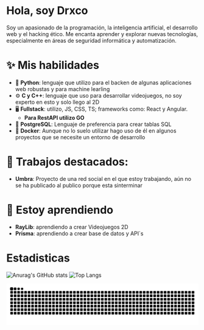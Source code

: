 # Hola, soy Drxco
Soy un apasionado de la programación, la inteligencia artificial, el desarrollo web y el hacking ético. Me encanta aprender y explorar nuevas tecnologías, especialmente en áreas de seguridad informática y automatización.

# ✨ Mis habilidades
 - 🐍 **Python**: lenguaje que utilizo para el backen de algunas aplicaciones web robustas y para machine learling
 - ⚙️ **C y C++**: lenguaje que uso para desarrollar videojuegos, no soy experto en esto y solo llego al 2D
 - 🖥️ **Fullstack**: utilizo, JS, CSS, TS; frameworks como: React y Angular.
   - **Para RestAPI utilizo GO**
 - 🐘 **PostgreSQL**: Lenguaje de preferencia para crear tablas SQL
 - 🐋 **Docker**: Aunque no lo suelo utilizar hago uso de él en algunos proyectos que se necesite un entorno de desarrollo

# 📁 Trabajos destacados:
 - **Umbra**: Proyecto de una red social en el que estoy trabajando, aún no se ha publicado al publico porque esta sinterminar

# 🔧 Estoy aprendiendo
- **RayLib**: aprendiendo a crear Videojuegos 2D
- **Prisma**: aprendiendo a crear base de datos y API`s

# Estadisticas
![Anurag's GitHub stats](https://github-readme-stats.vercel.app/api?username=drxcodev2&show_icons=true&theme=dracula)
![Top Langs](https://github-readme-stats.vercel.app/api/top-langs/?username=drxcodev&langs_count=5&theme=dracula)



![Snake](https://raw.githubusercontent.com/asmrprog-yt/asmrprog-yt/output/github-snake-dark.svg)
